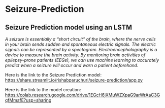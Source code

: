 # Seizure-Prediction
## Seizure Prediction model using an LSTM


*A seizure is essentially a “short circuit” of the brain, where the nerve cells in your brain sends sudden and spontaneous electric signals. The electric signals can be represented by a spectogram. Electroencephalography is a device to measure the brain activity. By monitoring brain activities of epilepsy-prone patients (EEGs), we can use machine learning to accurately predict when a seizure will occur and warn a patient beforehand.*

Here is the link to the Seizure Prediction model:
https://share.streamlit.io/rishabparuchuri/seizure-prediction/app.py

Here is the link to the model creation: https://colab.research.google.com/drive/1EGcH6jXMuWZXpaG9arWrAaC3GqfMmafE?usp=sharing
